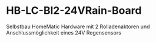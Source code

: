 # HB-LC-Bl2-24VRain-Board
Selbstbau HomeMatic Hardware mit 2 Rolladenaktoren und Anschlussmöglichkeit eines 24V Regensensors
